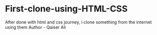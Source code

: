 # First-clone-using-HTML-CSS
After done with html and css journey, i clone something from the internet using them 
Author - Qaiser Ali
